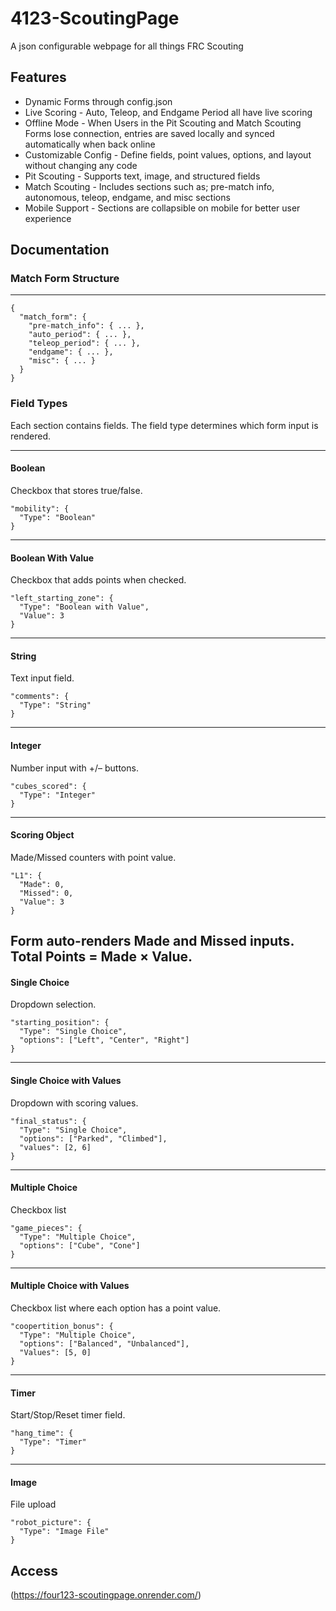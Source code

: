 # 4123-ScoutingPage
A json configurable webpage for all things FRC Scouting

## Features
* Dynamic Forms through config.json
* Live Scoring - Auto, Teleop, and Endgame Period all have live scoring
* Offline Mode - When Users in the Pit Scouting and Match Scouting Forms lose connection, entries are saved locally and synced automatically when back online
* Customizable Config - Define fields, point values, options, and layout without changing any code
* Pit Scouting - Supports text, image, and structured fields
* Match Scouting - Includes sections such as; pre-match info, autonomous, teleop, endgame, and misc sections
* Mobile Support - Sections are collapsible on mobile for better user experience

## Documentation
### Match Form Structure
_________________

```
{
  "match_form": {
    "pre-match_info": { ... },
    "auto_period": { ... },
    "teleop_period": { ... },
    "endgame": { ... },
    "misc": { ... }
  }
}
```

### Field Types
Each section contains fields. The field type determines which form input is rendered.
_________________

#### Boolean
Checkbox that stores true/false.
```
"mobility": {
  "Type": "Boolean"
}
```
---
#### Boolean With Value
Checkbox that adds points when checked.
```
"left_starting_zone": {
  "Type": "Boolean with Value",
  "Value": 3
}
```
---
#### String
Text input field.
```
"comments": {
  "Type": "String"
}
```
---
#### Integer
Number input with +/– buttons.
```
"cubes_scored": {
  "Type": "Integer"
}
```
---
#### Scoring Object
Made/Missed counters with point value.
```
"L1": {
  "Made": 0,
  "Missed": 0,
  "Value": 3
}
```
Form auto-renders Made and Missed inputs.
Total Points = Made × Value.
---
#### Single Choice
Dropdown selection.
```
"starting_position": {
  "Type": "Single Choice",
  "options": ["Left", "Center", "Right"]
}
```
---
#### Single Choice with Values
Dropdown with scoring values.
```
"final_status": {
  "Type": "Single Choice",
  "options": ["Parked", "Climbed"],
  "values": [2, 6]
}
```
---
#### Multiple Choice
Checkbox list
```
"game_pieces": {
  "Type": "Multiple Choice",
  "options": ["Cube", "Cone"]
}
```
---
#### Multiple Choice with Values
Checkbox list where each option has a point value.
```
"coopertition_bonus": {
  "Type": "Multiple Choice",
  "options": ["Balanced", "Unbalanced"],
  "Values": [5, 0]
}
```
---
#### Timer
Start/Stop/Reset timer field.
```
"hang_time": {
  "Type": "Timer"
}
```
---
#### Image
File upload
```
"robot_picture": {
  "Type": "Image File"
}
```



## Access
(https://four123-scoutingpage.onrender.com/)
